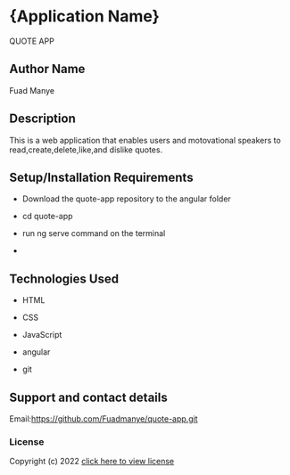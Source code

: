 # {Application Name}
QUOTE APP

## Author Name
Fuad Manye
## Description
This is a web application that enables users and motovational speakers to read,create,delete,like,and dislike quotes.

## Setup/Installation Requirements
* Download the quote-app repository to the angular folder

* cd quote-app

* run ng serve command on the terminal
* 
## Technologies Used
* HTML

* CSS

* JavaScript

* angular

* git

## Support and contact details
Email:https://github.com/Fuadmanye/quote-app.git
### License
Copyright (c) 2022 [click here to view license](LICENSE)
